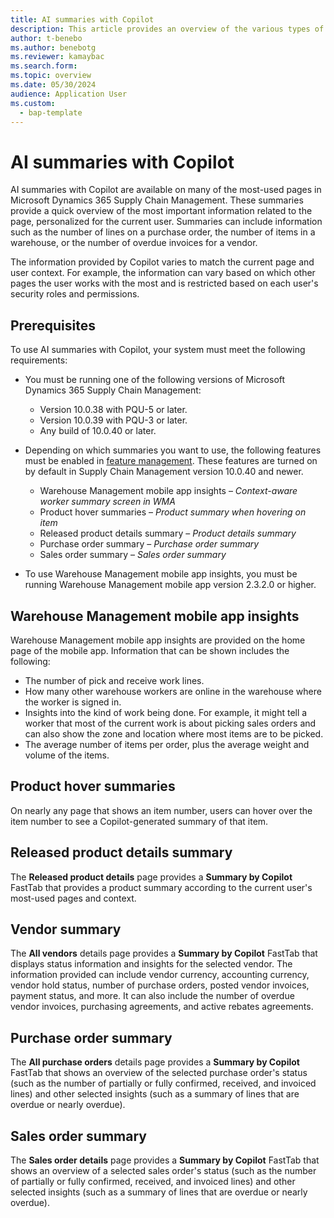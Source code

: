 ```yaml
---
title: AI summaries with Copilot
description: This article provides an overview of the various types of Copilot-generated summaries that are available in Microsoft Dynamics 365 Supply Chain Management. 
author: t-benebo
ms.author: benebotg
ms.reviewer: kamaybac
ms.search.form:
ms.topic: overview
ms.date: 05/30/2024
audience: Application User
ms.custom: 
  - bap-template
---
```


# AI summaries with Copilot

AI summaries with Copilot are available on many of the most-used pages in Microsoft Dynamics 365 Supply Chain Management. These summaries provide a quick overview of the most important information related to the page, personalized for the current user. Summaries can include information such as the number of lines on a purchase order, the number of items in a warehouse, or the number of overdue invoices for a vendor.

The information provided by Copilot varies to match the current page and user context. For example, the information can vary based on which other pages the user works with the most and is restricted based on each user's security roles and permissions.

## Prerequisites

To use AI summaries with Copilot, your system must meet the following requirements:

- You must be running one of the following versions of Microsoft Dynamics 365 Supply Chain Management:
    - Version 10.0.38 with PQU-5 or later.
    - Version 10.0.39 with PQU-3 or later.
    - Any build of 10.0.40 or later.

- Depending on which summaries you want to use, the following features must be enabled in [feature management](../../fin-ops-core/fin-ops/get-started/feature-management/feature-management-overview.md). These features are turned on by default in Supply Chain Management version 10.0.40 and newer.
    - Warehouse Management mobile app insights – *Context-aware worker summary screen in WMA*
    - Product hover summaries – *Product summary when hovering on item*
    - Released product details summary – *Product details summary*
    - Purchase order summary – *Purchase order summary*
    - Sales order summary – *Sales order summary*
    <!-- KFM: Nothing for Vendor summary? -->

- To use Warehouse Management mobile app insights, you must be running Warehouse Management mobile app version 2.3.2.0 or higher.

## Warehouse Management mobile app insights

Warehouse Management mobile app insights are provided on the home page of the mobile app. Information that can be shown includes the following:

- The number of pick and receive work lines.
- How many other warehouse workers are online in the warehouse where the worker is signed in.
- Insights into the kind of work being done. For example, it might tell a worker that most of the current work is about picking sales orders and can also show the zone and location where most items are to be picked.
- The average number of items per order, plus the average weight and volume of the items.

## Product hover summaries

On nearly any page that shows an item number, users can hover over the item number to see a Copilot-generated summary of that item.

## Released product details summary

The **Released product details** page provides a **Summary by Copilot** FastTab that provides a product summary according to the current user's most-used pages and context.

## Vendor summary

The **All vendors** details page provides a **Summary by Copilot** FastTab that displays status information and insights for the selected vendor. The information provided can include vendor currency, accounting currency, vendor hold status, number of purchase orders, posted vendor invoices, payment status, and more. It can also include the number of overdue vendor invoices, purchasing agreements, and active rebates agreements.

## Purchase order summary

The **All purchase orders** details page provides a **Summary by Copilot** FastTab that shows an overview of the selected purchase order's status (such as the number of partially or fully confirmed, received, and invoiced lines) and other selected insights (such as a summary of lines that are overdue or nearly overdue).

## Sales order summary

The **Sales order details** page provides a **Summary by Copilot** FastTab that shows an overview of a selected sales order's status (such as the number of partially or fully confirmed, received, and invoiced lines) and other selected insights (such as a summary of lines that are overdue or nearly overdue).
